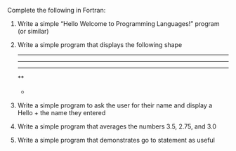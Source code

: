Complete the following in Fortran:

1. Write a simple “Hello Welcome to Programming Languages!” program (or similar)
2. Write a simple program that displays the following shape
    *****

    ****

    ***

    **

    *

3. Write a simple program to ask the user for their name and display a Hello + the name they entered
4. Write a simple program that averages the numbers 3.5, 2.75, and 3.0
5. Write a simple program that demonstrates go to statement as useful

